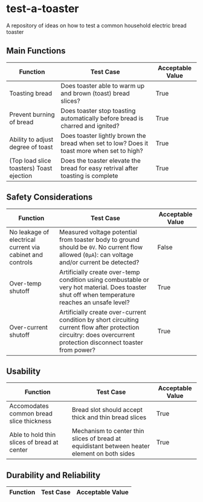 # test-a-toaster
A repository of ideas on how to test a common household electric bread toaster

## Main Functions

| Function | Test Case | Acceptable Value |
| ---------| --------- | ---------------- |
| Toasting bread | Does toaster able to warm up and brown (toast) bread slices? | True |
| Prevent burning of bread | Does toaster stop toasting automatically before bread is charred and ignited? | True |
| Ability to adjust degree of toast | Does toaster lightly brown the bread when set to low? Does it toast more when set to high? | True |
| (Top load slice toasters) Toast ejection | Does the toaster elevate the bread for easy retrival after toasting is complete | True |

## Safety Considerations

| Function | Test Case | Acceptable Value |
| -------- | --------- | ---------------- |
| No leakage of electrical current via cabinet and controls | Measured voltage potential from toaster body to ground should be `0V`. No current flow allowed (`0μA`): can voltage and/or current be detected? | False |
| Over-temp shutoff | Artificially create over-temp condition using combustable or very hot material. Does toaster shut off when temperature reaches an unsafe level? | True |
| Over-current shutoff | Artificially create over-current condition by short circuiting current flow after protection circuitry: does overcurrent protection disconnect toaster from power? | True |

## Usability

| Function | Test Case | Acceptable Value |
| -------- | --------- | ---------------- |
| Accomodates common bread slice thickness | Bread slot should accept thick and thin bread slices | True |
| Able to hold thin slices of bread at center | Mechanism to center thin slices of bread at equidistant between heater element on both sides | True |

## Durability and Reliability

| Function | Test Case | Acceptable Value |
| -------- | --------- | ---------------- |
